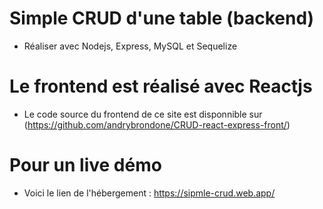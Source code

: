 # Simple CRUD d'une table (backend)

- Réaliser avec Nodejs, Express, MySQL et Sequelize

# Le frontend est réalisé avec Reactjs

- Le code source du frontend de ce site est disponnible sur (https://github.com/andrybrondone/CRUD-react-express-front/)

# Pour un live démo

- Voici le lien de l'hébergement : https://sipmle-crud.web.app/
